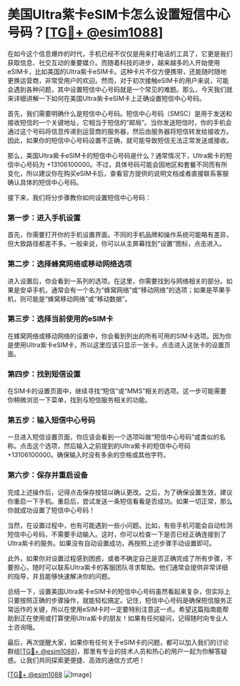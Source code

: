 # 美国Ultra紫卡eSIM卡怎么设置短信中心号码？[[TG💪+ @esim1088](https://t.me/s/esim1088)]

在如今这个信息爆炸的时代，手机已经不仅仅是用来打电话的工具了，它更是我们获取信息、社交互动的重要媒介。而随着科技的进步，越来越多的人开始使用eSIM卡，比如美国的Ultra紫卡eSIM卡。这种卡片不仅方便携带，还能随时随地更换运营商，非常受用户的欢迎。然而，对于初次接触eSIM卡的用户来说，可能会遇到各种问题，其中设置短信中心号码就是一个常见的难题。那么，今天我们就来详细讲解一下如何在美国Ultra紫卡eSIM卡上正确设置短信中心号码。

首先，我们需要明确什么是短信中心号码。短信中心号码（SMSC）是用于发送和接收短信的一个关键地址，它相当于短信的“邮局”。当你发送短信时，你的手机会通过这个号码将信息传递到运营商的服务器，然后由服务器将短信转发给接收方。因此，如果你的短信中心号码设置不正确，就可能导致短信无法正常发送或接收。

那么，美国Ultra紫卡eSIM卡的短信中心号码是什么？通常情况下，Ultra紫卡的短信中心号码为 +13106100000。不过，具体号码可能会因地区和套餐不同而有所变化，所以建议你在购买eSIM卡后，查看官方提供的说明文档或者直接联系客服确认具体的短信中心号码。

接下来，我们将分步骤教你如何设置短信中心号码：

### 第一步：进入手机设置

首先，你需要打开你的手机设置界面。不同的手机品牌和操作系统可能略有差异，但大致路径都差不多。一般来说，你可以从主屏幕找到“设置”图标，点击进入。

### 第二步：选择蜂窝网络或移动网络选项

进入设置后，你会看到一系列的选项。在这里，你需要找到与网络相关的部分。如果是安卓手机，通常会有一个名为“蜂窝网络”或“移动网络”的选项；如果是苹果手机，则可能是“蜂窝移动网络”或“移动数据”。

### 第三步：选择当前使用的eSIM卡

在蜂窝网络或移动网络的设置中，你会看到列出的所有可用的SIM卡选项。因为你是使用Ultra紫卡eSIM卡，所以这里应该只显示一张卡。点击进入这张卡的设置页面。

### 第四步：找到短信设置

在SIM卡的设置页面中，继续寻找“短信”或“MMS”相关的选项。这一步可能需要你稍微浏览一下菜单，找到与短信服务相关的功能。

### 第五步：输入短信中心号码

一旦进入短信设置页面，你应该会看到一个选项叫做“短信中心号码”或类似的名称。点击这个选项，然后输入之前提到的Ultra紫卡的短信中心号码 +13106100000。确保输入时没有多余的空格或其他字符。

### 第六步：保存并重启设备

完成上述操作后，记得点击保存按钮以确认更改。之后，为了确保设置生效，建议你重启一下手机。重启后，尝试发送一条短信看看是否成功。如果一切正常，那么你就成功设置了短信中心号码！

当然，在设置过程中，也有可能遇到一些小问题。比如，有些手机可能会自动检测短信中心号码，不需要手动输入。这时，你可以检查一下是否已经正确连接到了Ultra紫卡的服务。如果没有自动设置成功，再按照上述步骤手动设置即可。

此外，如果你对设置过程感到困惑，或者不确定自己是否正确完成了所有步骤，不要担心，随时可以联系Ultra紫卡的客服团队寻求帮助。他们通常会提供非常详细的指导，并且能够快速解决你的问题。

总结一下，设置美国Ultra紫卡eSIM卡的短信中心号码虽然看起来复杂，但实际上只要按照正确的步骤操作，就能轻松搞定。记住，短信中心号码是确保短信服务正常运作的关键，所以在使用eSIM卡时一定要特别注意这一点。希望这篇指南能帮助到正在使用或打算使用Ultra紫卡的朋友！如果有任何疑问，记得随时向专业人士咨询哦。

最后，再次提醒大家，如果你有任何关于eSIM卡的问题，都可以加入我们的讨论群组[[TG💪+ @esim1088](https://t.me/s/esim1088)]，那里有专业的技术人员和热心的用户一起为你解答疑惑。让我们共同探索更便捷、高效的通信方式吧！

[[TG💪+ @esim1088](https://t.me/s/esim1088) ![Image](https://i.postimg.cc/4NQfJmqS/Snipaste-2025-05-13-00-14-12.png)]